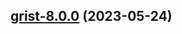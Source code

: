 

## [grist-8.0.0](https://github.com/succelle/charts/compare/grist-7.0.31...grist-8.0.0) (2023-05-24)

